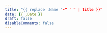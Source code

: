 ```yaml
---
title: "{{ replace .Name "-" " " | title }}"
date: {{ .Date }}
draft: false
disableComments: false
---
```


